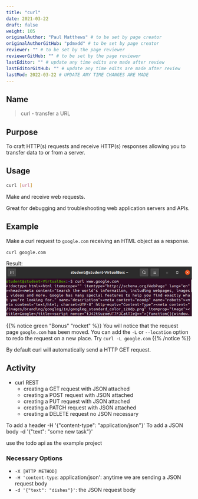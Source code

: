 ```yaml
---
title: "curl"
date: 2021-03-22
draft: false
weight: 105
originalAuthor: "Paul Matthews" # to be set by page creator
originalAuthorGitHub: "pdmxdd" # to be set by page creator
reviewer: "" # to be set by the page reviewer
reviewerGitHub: "" # to be set by the page reviewer
lastEditor: "" # update any time edits are made after review
lastEditorGitHub: "" # update any time edits are made after review
lastMod: 2022-03-22 # UPDATE ANY TIME CHANGES ARE MADE
---
```

## Name

> curl - transfer a URL

## Purpose

To craft HTTP(s) requests and receive HTTP(s) responses allowing you to transfer data to or from a server.

## Usage

```bash
curl [url]
```

Make and receive web requests.

Great for debugging and troubleshooting web application servers and APIs.

## Example

Make a curl request to `google.com` receiving an HTML object as a response.

```bash
curl google.com
```

Result:
![curl-google.com](pictures/curl-google.com.png?classes=border)

{{% notice green "Bonus" "rocket" %}}
You will notice that the request page `google.com` has been moved. You can add the `-L` or `--location` option to redo the request on a new place. Try `curl -L google.com`
{{% /notice %}}

By default curl will automatically send a HTTP GET request.

## Activity

- curl REST
  - creating a GET request with JSON attached
  - creating a POST request with JSON attached
  - creating a PUT request with JSON attached
  - creating a PATCH request with JSON attached
  - creating a DELETE request no JSON necessary

To add a header -H '{"content-type": "application/json"}'
To add a JSON body -d '{"text": "some new task"}'

use the todo api as the example project

### Necessary Options

- `-X [HTTP METHOD]`
- `-H 'content-type`: application/json': anytime we are sending a JSON request body
- `-d '{"text": "dishes"}'`: the JSON request body